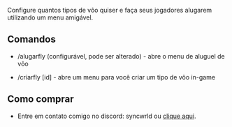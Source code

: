 Configure quantos tipos de vôo quiser e faça seus jogadores alugarem utilizando um menu amigável.



## Comandos

- /alugarfly (configurável, pode ser alterado) - abre o menu de aluguel de vôo

- /criarfly [id] - abre um menu para você criar um tipo de vôo in-game

## Como comprar
- Entre em contato comigo no discord: syncwrld ou [clique aqui](https://discordapp.com/users/662402220784091146).

